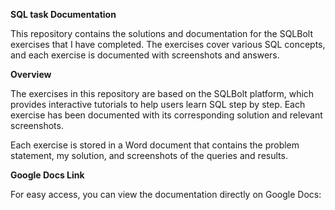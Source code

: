 **SQL task Documentation**


This repository contains the solutions and documentation for the SQLBolt exercises that I have completed. The exercises cover various SQL concepts, and each exercise is documented with screenshots and answers.


**Overview**

   The exercises in this repository are based on the SQLBolt platform, which provides interactive tutorials to help users learn SQL step by step. Each exercise has been documented with its corresponding solution and relevant screenshots.

Each exercise is stored in a Word document that contains the problem statement, my solution, and screenshots of the queries and results.

**Google Docs Link**

For easy access, you can view the documentation directly on Google Docs:
